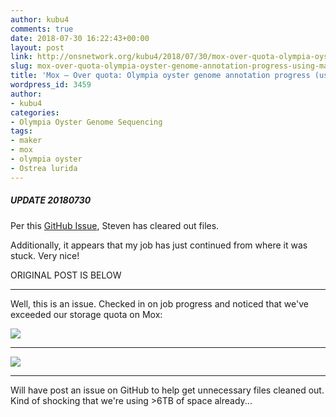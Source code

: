 ```yaml
---
author: kubu4
comments: true
date: 2018-07-30 16:22:43+00:00
layout: post
link: http://onsnetwork.org/kubu4/2018/07/30/mox-over-quota-olympia-oyster-genome-annotation-progress-using-maker-2-31-10/
slug: mox-over-quota-olympia-oyster-genome-annotation-progress-using-maker-2-31-10
title: 'Mox – Over quota: Olympia oyster genome annotation progress (using Maker 2.31.10)'
wordpress_id: 3459
author:
- kubu4
categories:
- Olympia Oyster Genome Sequencing
tags:
- maker
- mox
- olympia oyster
- Ostrea lurida
---
```


##### UPDATE 20180730



Per this [GitHub Issue](https://github.com/RobertsLab/resources/issues/324), Steven has cleared out files.

Additionally, it appears that my job has just continued from where it was stuck. Very nice!

ORIGINAL POST IS BELOW



* * *



Well, this is an issue. Checked in on job progress and noticed that we've exceeded our storage quota on Mox:

![](http://owl.fish.washington.edu/Athaliana/20180730_mox_maker_quota.png)



* * *



![](http://owl.fish.washington.edu/Athaliana/20180730_mox_maker_quota_01.png)



* * *



Will have post an issue on GitHub to help get unnecessary files cleaned out. Kind of shocking that we're using >6TB of space already...
